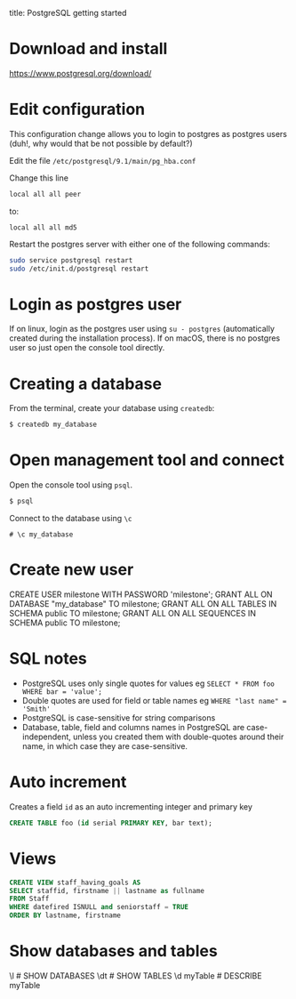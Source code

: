 title: PostgreSQL getting started

# Download and install

https://www.postgresql.org/download/

# Edit configuration

This configuration change allows you to login to postgres as postgres users (duh!, why would that be not possible by default?)

Edit the file `/etc/postgresql/9.1/main/pg_hba.conf`

Change this line

```txt
local all all peer
```

to:

```text
local all all md5
```

Restart the postgres server with either one of the following commands:

```bash
sudo service postgresql restart
sudo /etc/init.d/postgresql restart
```

# Login as postgres user

If on linux, login as the postgres user using `su - postgres` (automatically created during the installation process). If on macOS, there is no postgres user so just open the console tool directly.

# Creating a database

From the terminal, create your database using `createdb`:

```bash
$ createdb my_database
```

# Open management tool and connect

Open the console tool using `psql`.

```bash
$ psql
```

Connect to the database using `\c`

```postgresql
# \c my_database
```

# Create new user

CREATE USER milestone WITH PASSWORD 'milestone';
GRANT ALL ON DATABASE "my_database" TO milestone;
GRANT ALL ON ALL TABLES IN SCHEMA public TO milestone;
GRANT ALL ON ALL SEQUENCES IN SCHEMA public TO milestone;

# SQL notes

* PostgreSQL uses only single quotes for values eg `SELECT * FROM foo WHERE bar = 'value';`
* Double quotes are used for field or table names eg `WHERE "last name" = 'Smith'`
* PostgreSQL is case-sensitive for string comparisons
* Database, table, field and columns names in PostgreSQL are case-independent, unless you created them with double-quotes around their name, in which case they are case-sensitive.

# Auto increment

Creates a field `id` as an auto incrementing integer and primary key

```sql
CREATE TABLE foo (id serial PRIMARY KEY, bar text);
```

# Views

```sql
CREATE VIEW staff_having_goals AS
SELECT staffid, firstname || lastname as fullname
FROM Staff
WHERE datefired ISNULL and seniorstaff = TRUE
ORDER BY lastname, firstname
```

# Show databases and tables

\l              # SHOW DATABASES
\dt             # SHOW TABLES
\d myTable      # DESCRIBE myTable


